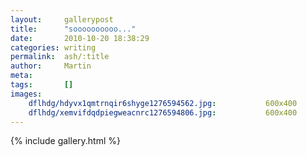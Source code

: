 ```yaml
---
layout:     gallerypost
title:      "soooooooooo..."
date:       2010-10-20 18:38:29
categories: writing
permalink:  ash/:title
author:     Martin
meta:
tags:       []
images:
    dflhdg/hdyvx1qmtrnqir6shyge1276594562.jpg:           600x400
    dflhdg/xemvifdqdpiegweacnrc1276594806.jpg:           600x400
---
```


{% include gallery.html %}
